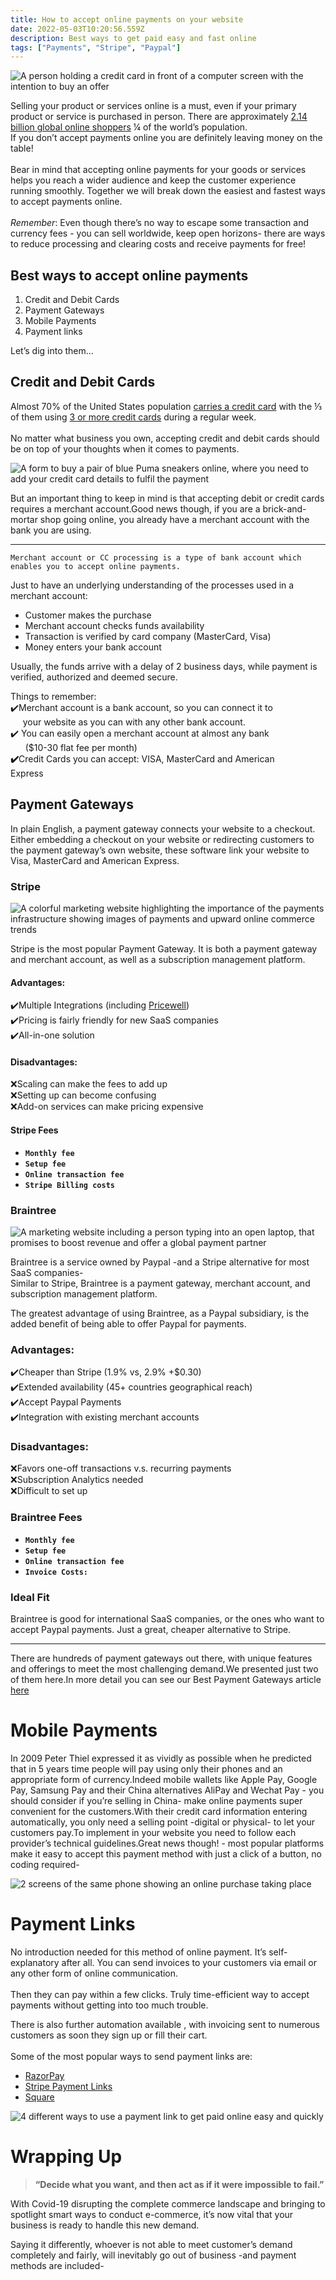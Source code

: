 ```yaml
---
title: How to accept online payments on your website
date: 2022-05-03T10:20:56.559Z
description: Best ways to get paid easy and fast online
tags: ["Payments", "Stripe", "Paypal"]
---
```

![A person holding a credit card in front of a computer screen with the intention to buy an offer](/img/get-paid.jpg "Pay and Get paid online")

Selling your product or services online is a must, even if your primary product or service is purchased in person. There are approximately [2.14 billion global online shoppers](https://www.oberlo.co.uk/statistics/how-many-people-shop-online) ¼ of the world’s population.
\
If you don’t accept payments online you are definitely leaving money on the table!\
\
Bear in mind that accepting online payments for your goods or services helps you reach a wider audience and keep the customer experience running smoothly. Together we will break down the easiest and fastest ways to accept payments online.\
\
*Remember*: Even though there’s no way to escape some transaction and currency fees - you can sell worldwide, keep open horizons- there are ways to reduce processing and clearing costs and receive payments for free!

## **Best ways to accept online payments**

1. Credit and Debit Cards
2. Payment Gateways
3. Mobile Payments
4. Payment links

Let’s dig into them…

## Credit and Debit Cards

Almost 70% of the United States population [carries a credit card](https://shiftprocessing.com/credit-card/) with the ⅓ of them using [3 or more credit cards](https://www.bankrate.com/finance/credit-cards/credit-card-ownership-usage-statistics/#:~:text=Key%20credit%20card%20statistics,most%20recent%20data%20from%20Experian.) during a regular week.\
\
No matter what business you own, accepting credit and debit cards should be on top of your thoughts when it comes to payments.

![A form to buy a pair of blue Puma sneakers online, where you need to add your credit card details to fulfil the payment](/img/online-purchase.png "Buying Shoes Online")

But an important thing to keep in mind is that accepting debit or credit cards requires a merchant account.Good news though, if you are a brick-and-mortar shop going online, you already have a merchant account with the bank you are using.

- - -

`Merchant account or CC processing is a type of bank account which enables you to accept online payments.`

Just to have an underlying understanding of the processes used in a merchant account:

* Customer makes the purchase
* Merchant account checks funds availability
* Transaction is verified by card company (MasterCard, Visa)
* Money enters your bank account

Usually, the funds arrive with a delay of 2 business days, while payment is verified, authorized and deemed secure. 

Things to remember:\
✔️Merchant account is a bank account, so you can connect it to\
     your website as you can with any other bank account.\
✔️ You can easily open a merchant account at almost any bank\
      ($10-30 flat fee per month)**\
✔️**Credit Cards you can accept: VISA, MasterCard and American \
     Express

## Payment Gateways

In plain English, a payment gateway connects your website to a checkout. Either embedding a checkout on your website or redirecting customers to the payment gateway’s own website, these software link your website to Visa, MasterCard and American Express.

### **Stripe**

![A colorful marketing website highlighting the importance of the payments infrastructure showing images of payments and upward online commerce trends](/img/stripe.png "Stripe Landing Page")

Stripe is the most popular Payment Gateway. It is both a payment gateway and merchant account, as well as a subscription management platform.

#### Advantages:

✔️Multiple Integrations (including [Pricewell](https://www.pricewell.io/))\
✔️Pricing is fairly friendly for new SaaS companies\
✔️All-in-one solution

#### Disadvantages:

❌Scaling can make the fees to add up\
❌Setting up can become confusing\
❌Add-on services can make pricing expensive



#### **Stripe Fees**

* **`Monthly fee`**
* **`Setup fee`**
* **`Online transaction fee`**
* **`Stripe Billing costs`**



### Braintree

![A marketing website including a person typing into an open laptop, that promises to boost revenue and offer a global payment partner](/img/braintree.png "Braintree Landing Page")

Braintree is a service owned by Paypal -and a Stripe alternative for most SaaS companies-\
Similar to Stripe, Braintree is a payment gateway, merchant account, and subscription management platform.

The greatest advantage of using Braintree, as a Paypal subsidiary, is the added benefit of being able to offer Paypal for payments. 

### Advantages:

✔️Cheaper than Stripe (1.9% vs, 2.9% +$0.30)\
✔️Extended availability (45+ countries geographical reach)\
✔️Accept Paypal Payments\
✔️Integration with existing merchant accounts

### Disadvantages:

❌Favors one-off transactions v.s. recurring payments\
❌Subscription Analytics needed\
❌Difficult to set up

### Braintree Fees

* **`Monthly fee`**
* **`Setup fee`**
* **`Online transaction fee`**
* **`Invoice Costs: `**



### Ideal Fit

Braintree is good for international SaaS companies, or the ones who want to accept Paypal payments. Just a great, cheaper alternative to Stripe.

- - -

There are hundreds of payment gateways out there, with unique features and offerings to meet the most challenging demand.We presented just two of them here.In more detail you can see our Best Payment Gateways article [here](https://www.pricewell.io/blog/best-payment-gateways/)





# Mobile Payments

In 2009 Peter Thiel expressed it as vividly as possible when he predicted that in 5 years time people will pay using only their phones and an appropriate form of currency.Indeed mobile wallets like Apple Pay, Google Pay, Samsung Pay and their China alternatives AliPay and Wechat Pay - you should consider if you’re selling in China- make online payments super convenient for the customers.With their credit card information entering automatically, you only need a selling point -digital or physical- to let your customers pay.To implement in your website you need to follow each provider’s technical guidelines.Great news though! - most popular platforms make it easy to accept this payment method with just a click of a button, no coding required- 



![2 screens of the same phone showing an online purchase taking place ](/img/mobile-payment.png "Online purchase through the phone")

# Payment Links 

No introduction needed for this method of online payment. It’s self-explanatory after all. You can send invoices to your customers via email or any other form of online communication.\
\
Then they can pay within a few clicks. Truly time-efficient way to accept payments without getting into too much trouble. 

There is also further automation available , with invoicing sent to numerous customers as soon they sign up or fill their cart.\
\
Some of the most popular ways to send payment links are: 

* [RazorPay](https://razorpay.com/payment-links/)
* [Stripe Payment Links](https://stripe.com/docs/payments/payment-links)
* [Square](https://squareup.com/us/en/online-checkout)

![4 different ways to use a payment link to get paid online easy and quickly](/img/payment-links.png "4 ways to a payment link")



# Wrapping Up

> **“Decide what you want, and then act as if it were impossible to fail.”**

With Covid-19 disrupting the complete commerce landscape and bringing to spotlight smart ways to conduct e-commerce, it’s now vital that your business is ready to handle this new demand. 

Saying it differently, whoever is not able to meet customer’s demand completely and fairly, will inevitably go out of business -and payment methods are included-